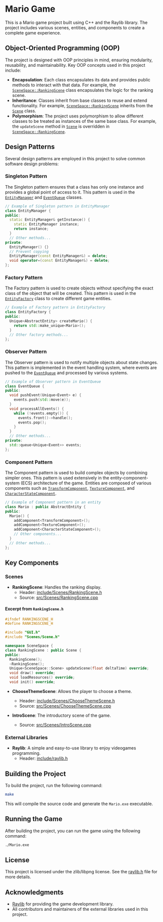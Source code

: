 # Mario Game

This is a Mario game project built using C++ and the Raylib library. The project includes various scenes, entities, and components to create a complete game experience.

## Object-Oriented Programming (OOP)

The project is designed with OOP principles in mind, ensuring modularity, reusability, and maintainability. Key OOP concepts used in this project include:

- **Encapsulation**: Each class encapsulates its data and provides public methods to interact with that data. For example, the [`SceneSpace::RankingScene`](include/Scenes/RankingScene.h) class encapsulates the logic for the ranking scene.
- **Inheritance**: Classes inherit from base classes to reuse and extend functionality. For example, [`SceneSpace::RankingScene`](include/Scenes/RankingScene.h) inherits from the [`Scene`](include/Scenes/Scene.h) class.
- **Polymorphism**: The project uses polymorphism to allow different classes to be treated as instances of the same base class. For example, the `updateScene` method in [`Scene`](include/Scenes/Scene.h) is overridden in [`SceneSpace::RankingScene`](include/Scenes/RankingScene.h).

## Design Patterns

Several design patterns are employed in this project to solve common software design problems:

### Singleton Pattern

The Singleton pattern ensures that a class has only one instance and provides a global point of access to it. This pattern is used in the [`EntityManager`](include/EntityManager.h) and [`EventQueue`](include/EventManager.h) classes.

```cpp
// Example of Singleton pattern in EntityManager
class EntityManager {
public:
  static EntityManager& getInstance() {
    static EntityManager instance;
    return instance;
  }
  // Other methods...
private:
  EntityManager() {}
  // Prevent copying
  EntityManager(const EntityManager&) = delete;
  void operator=(const EntityManager&) = delete;
};
```

### Factory Pattern

The Factory pattern is used to create objects without specifying the exact class of the object that will be created. This pattern is used in the [`EntityFactory`](include/Entity/EntityFactory.h) class to create different game entities.

```cpp
// Example of Factory pattern in EntityFactory
class EntityFactory {
public:
  Unique<AbstractEntity> createMario() {
    return std::make_unique<Mario>();
  }
  // Other factory methods...
};
```

### Observer Pattern

The Observer pattern is used to notify multiple objects about state changes. This pattern is implemented in the event handling system, where events are pushed to the [`EventQueue`](include/EventManager.h) and processed by various systems.

```cpp
// Example of Observer pattern in EventQueue
class EventQueue {
public:
  void pushEvent(Unique<Event> e) {
    events.push(std::move(e));
  }
  void processAllEvents() {
    while (!events.empty()) {
      events.front()->handle();
      events.pop();
    }
  }
  // Other methods...
private:
  std::queue<Unique<Event>> events;
};
```

### Component Pattern

The Component pattern is used to build complex objects by combining simpler ones. This pattern is used extensively in the entity-component-system (ECS) architecture of the game. Entities are composed of various components such as [`TransformComponent`](include/Components/TransformComponent.h), [`TextureComponent`](include/Components/TextureComponent.h), and [`CharacterStateComponent`](include/Components/CharacterStateComponent.h).

```cpp
// Example of Component pattern in an entity
class Mario : public AbstractEntity {
public:
  Mario() {
    addComponent<TransformComponent>();
    addComponent<TextureComponent>();
    addComponent<CharacterStateComponent>();
    // Other components...
  }
  // Other methods...
};
```

## Key Components

### Scenes

- **RankingScene**: Handles the ranking display.
  - Header: [include/Scenes/RankingScene.h](include/Scenes/RankingScene.h)
  - Source: [src/Scenes/RankingScene.cpp](src/Scenes/RankingScene.cpp)

#### Excerpt from `RankingScene.h`

```cpp
#ifndef RANKINGSCENE_H
#define RANKINGSCENE_H

#include "GUI.h"
#include "Scenes/Scene.h"

namespace SceneSpace {
class RankingScene : public Scene {
public:
  RankingScene();
  ~RankingScene();
  Unique<SceneSpace::Scene> updateScene(float deltaTime) override;
  void draw() override;
  void loadResources() override;
  void init() override;
```

- **ChooseThemeScene**: Allows the player to choose a theme.
  - Header: [include/Scenes/ChooseThemeScene.h](include/Scenes/ChooseThemeScene.h)
  - Source: [src/Scenes/ChooseThemeScene.cpp](src/Scenes/ChooseThemeScene.cpp)

- **IntroScene**: The introductory scene of the game.
  - Source: [src/Scenes/IntroScene.cpp](src/Scenes/IntroScene.cpp)

### External Libraries

- **Raylib**: A simple and easy-to-use library to enjoy videogames programming.
  - Header: [include/raylib.h](include/raylib.h)

## Building the Project

To build the project, run the following command:

```sh
make
```

This will compile the source code and generate the `Mario.exe` executable.

## Running the Game

After building the project, you can run the game using the following command:

```sh
./Mario.exe
```

## License

This project is licensed under the zlib/libpng license. See the [raylib.h](include/raylib.h) file for more details.

## Acknowledgments

- [Raylib](https://www.raylib.com) for providing the game development library.
- All contributors and maintainers of the external libraries used in this project.
